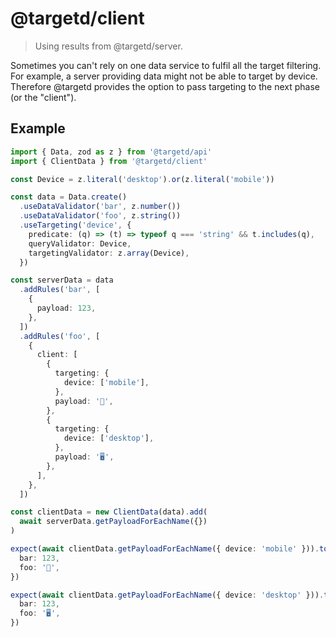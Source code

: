 # @targetd/client

> Using results from @targetd/server.

Sometimes you can't rely on one data service to fulfil all the target filtering. For example, a server providing data might not be able to target by device. Therefore @targetd provides the option to pass targeting to the next phase (or the "client").

## Example

```typescript
import { Data, zod as z } from '@targetd/api'
import { ClientData } from '@targetd/client'

const Device = z.literal('desktop').or(z.literal('mobile'))

const data = Data.create()
  .useDataValidator('bar', z.number())
  .useDataValidator('foo', z.string())
  .useTargeting('device', {
    predicate: (q) => (t) => typeof q === 'string' && t.includes(q),
    queryValidator: Device,
    targetingValidator: z.array(Device),
  })

const serverData = data
  .addRules('bar', [
    {
      payload: 123,
    },
  ])
  .addRules('foo', [
    {
      client: [
        {
          targeting: {
            device: ['mobile'],
          },
          payload: '‍📱',
        },
        {
          targeting: {
            device: ['desktop'],
          },
          payload: '🖥',
        },
      ],
    },
  ])

const clientData = new ClientData(data).add(
  await serverData.getPayloadForEachName({})
)

expect(await clientData.getPayloadForEachName({ device: 'mobile' })).toEqual({
  bar: 123,
  foo: '‍📱',
})

expect(await clientData.getPayloadForEachName({ device: 'desktop' })).toEqual({
  bar: 123,
  foo: '🖥',
})
```
